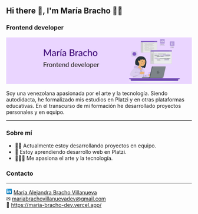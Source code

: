 ## Hi there 👋, I'm María Bracho 👩‍💻
### Frontend developer

![banner](/assets/banner.svg)

Soy una venezolana apasionada por el arte y la tecnología. Siendo autodidacta, he formalizado mis estudios en Platzi y en otras plataformas educativas. En el transcurso de mi formación he desarrollado proyectos personales y en equipo.

---

### Sobre mí
- 👩‍💻 Actualmente estoy desarrollando proyectos en equipo.
- 💚 Estoy aprendiendo desarrollo web en Platzi.
- 👩‍🎨🚀 Me apasiona el arte y la tecnología.

### Contacto
---
![linkedin](/assets/Linkedin-icon.png) [María Alejandra Bracho Villanueva](https://www.linkedin.com/in/mar%C3%ADa-bracho-villanueva/)   
✉ mariabrachovillanuevadev@gmail.com  
📍 https://maria-bracho-dev.vercel.app/


